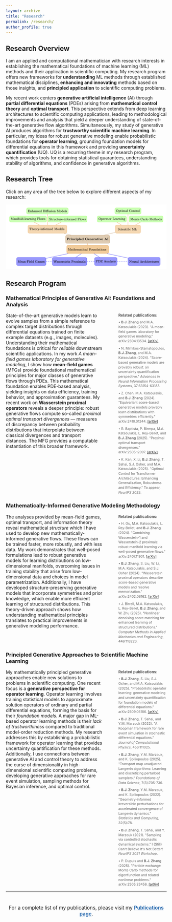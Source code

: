 ```yaml
---
layout: archive
title: "Research"
permalink: /research/
author_profile: true
---
```


<style>
  area {
    cursor: pointer;
  }
</style>

## Research Overview

I am an applied and computational mathematician with research interests in establishing the mathematical foundations of machine learning (ML) methods and their application in scientific computing. My research program offers new frameworks for **understanding** ML methods through established mathematical disciplines, **enhancing and innovating** methods based on those insights, and **principled application** to scientific computing problems.

My recent work centers **generative artificial intelligence** (AI) through **partial differential equations** (PDEs) arising from **mathematical control theory** and **optimal transport**. This perspective extends from deep learning architectures to scientific computing applications, leading to methodological improvements and analysis that yield a deeper understanding of state-of-the-art generative flow algorithms. Simultaneously, my study of generative AI produces algorithms for **trustworthy scientific machine learning**. In particular, my ideas for robust generative modeling enable probabilistic foundations for **operator learning**, grounding foundation models for differential equations in this framework and providing **uncertainty quantification** (UQ). UQ is a recurring theme in my research program, which provides tools for obtaining statistical guarantees, understanding stability of algorithms, and confidence in generative algorithms.

## Research Tree

Click on any area of the tree below to explore different aspects of my research:

<img src="/images/tree_website.png" alt="Research Tree" usemap="#research-tree" style="max-width: 100%; height: auto;">

<map name="research-tree">
  <area shape="rect" coords="580,295,1020,380" alt="Principled Generative AI">

  <area shape="rect" coords="590,395,980,490" alt="Mathematical Foundations">
  <area shape="rect" coords="100,515,390,595" alt="Mean-Field Games">
  <area shape="rect" coords="450,515,790,595" alt="Wasserstein Proximals">
  <area shape="rect" coords="860,515,1085,595" alt="PDE Analysis">
  <area shape="rect" coords="1190,515,1490,595" alt="Neural Architectures">

  <area shape="rect" coords="220,195,600,285" alt="Theory-informed Models">
  <area shape="rect" coords="35,110,400,190" alt="Manifold-learning Flows">
  <area shape="rect" coords="420,110,790,190" alt="Structure-informed Flows">
  <area shape="rect" coords="200,30,610,110" alt="Enhanced Diffusion Models">

  <area shape="rect" coords="1065,195,1325,285" alt="Scientific ML">
  <area shape="rect" coords="890,110,1200,190" alt="Operator Learning">
  <area shape="rect" coords="1210,110,1520,190" alt="Monte Carlo Methods">
  <area shape="rect" coords="1060,30,1320,110" alt="Optimal Control">
</map>

## Research Program

### Mathematical Principles of Generative AI: Foundations and Analysis

<div style="display: flex; gap: 30px; align-items: start;">
<div style="flex: 2;">
State-of-the-art generative models learn to evolve samples from a simple reference to complex target distributions through differential equations trained on finite example datasets (e.g., images, molecules). Understanding their mathematical foundations is critical for <em>reliable</em> downstream scientific applications. In my work <em>A mean-field games laboratory for generative modeling</em>, I show how <strong>mean-field games</strong> (MFGs) provide foundational mathematical principles for major classes of generative flows through PDEs. This mathematical foundation enables PDE-based analysis, yielding insights on data efficiency, training behavior, and approximation guarantees. My recent work on <strong>Wasserstein proximal operators</strong> reveals a deeper principle: robust generative flows compute so-called <em>proximal optimal transport divergences</em> — measures of discrepancy between probability distributions that interpolate between classical divergences and transport distances. The MFG provides a computable instantiation of this broader framework.
</div>
<div style="flex: 1; padding-left: 20px;">
<p style="font-size: 0.85em; color: #555; margin-top: 0; margin-bottom: 8px;"><strong>Related publications:</strong></p>
<ul style="font-size: 0.75em; line-height: 1.4; list-style: none; padding: 0; margin: 0; color: #666;">
<li style="margin-bottom: 8px;">• <strong>B.J. Zhang</strong> and M.A. Katsoulakis (2023). "A mean-field games laboratory for generative modeling." arXiv:2304.13534. <a href="https://arxiv.org/abs/2304.13534" target="_blank">[arXiv]</a></li>
<li style="margin-bottom: 8px;">• N. Mimikos-Stamatopoulos, <strong>B.J. Zhang</strong>, and M.A. Katsoulakis (2024). "Score-based generative models are provably robust: an uncertainty quantification perspective." <em>Advances in Neural Information Processing Systems</em>, 37:63154-63183.</li>
<li style="margin-bottom: 8px;">• Z. Chen, M.A. Katsoulakis, and <strong>B.J. Zhang</strong> (2024). "Equivariant score-based generative models provably learn distributions with symmetries efficiently." arXiv:2410.01244. <a href="https://arxiv.org/abs/2410.01244" target="_blank">[arXiv]</a></li>
<li style="margin-bottom: 8px;">• R. Baptista, P. Birmpa, M.A. Katsoulakis, L. Rey-Bellet, and <strong>B.J. Zhang</strong> (2025). "Proximal optimal transport divergences." arXiv:2505.12097. <a href="https://arxiv.org/abs/2505.12097" target="_blank">[arXiv]</a></li>
<li>• K. Kan, X. Li, <strong>B.J. Zhang</strong>, T. Sahai, S.J. Osher, and M.A. Katsoulakis (2025). "Optimal Control for Transformer Architectures: Enhancing Generalization, Robustness and Efficiency." To appear, <em>NeurIPS 2025</em>.</li>
</ul>
</div>
</div>

### Mathematically-Informed Generative Modeling Methodology

<div style="display: flex; gap: 30px; align-items: start;">
<div style="flex: 2;">
The analyses provided by mean-field games, optimal transport, and information theory reveal mathematical <em>structure</em> which I have used to develop new mathematically-informed generative flows. These flows can be trained faster, more robustly, and with less data. My work demonstrates that well-posed formulations lead to robust generative models for learning distributions on low-dimensional manifolds, overcoming issues in training stability that arise from low-dimensional data and choices in model parametrization. Additionally, I have developed structure-preserving generative models that incorporate symmetries and prior knowledge, which enable more efficient learning of structured distributions. This theory-driven approach shows how understanding mathematical principles translates to practical improvements in generative modeling performance.
</div>
<div style="flex: 1; padding-left: 20px;">
<p style="font-size: 0.85em; color: #555; margin-top: 0; margin-bottom: 8px;"><strong>Related publications:</strong></p>
<ul style="font-size: 0.75em; line-height: 1.4; list-style: none; padding: 0; margin: 0; color: #666;">
<li style="margin-bottom: 8px;">• H. Gu, M.A. Katsoulakis, L. Rey-Bellet, and <strong>B.J. Zhang</strong> (2024). "Combining Wasserstein-1 and Wasserstein-2 proximals: robust manifold learning via well-posed generative flows." arXiv:2407.11901. <a href="https://arxiv.org/abs/2407.11901" target="_blank">[arXiv]</a></li>
<li style="margin-bottom: 8px;">• <strong>B.J. Zhang</strong>, S. Liu, W. Li, M.A. Katsoulakis, and S.J. Osher (2024). "Wasserstein proximal operators describe score-based generative models and resolve memorization." arXiv:2402.06162. <a href="https://arxiv.org/abs/2402.06162" target="_blank">[arXiv]</a></li>
<li>• J. Birrell, M.A. Katsoulakis, L. Rey-Bellet, <strong>B.J. Zhang</strong>, and W. Zhu (2025). "Nonlinear denoising score matching for enhanced learning of structured distributions." <em>Computer Methods in Applied Mechanics and Engineering</em>, 446:118226.</li>
</ul>
</div>
</div>

### Principled Generative Approaches to Scientific Machine Learning

<div style="display: flex; gap: 30px; align-items: start;">
<div style="flex: 2;">
My mathematically principled generative approaches enable new solutions to problems in scientific computing. One recent focus is a <strong>generative perspective for operator learning</strong>. Operator learning involves training statistical models to approximate solution operators of ordinary and partial differential equations, forming the basis for their <em>foundation models</em>. A major gap in ML-based operator learning methods is their <em>lack of trustworthiness</em> compared to traditional model-order reduction methods. My research addresses this by establishing a probabilistic framework for operator learning that provides uncertainty quantification for these methods. Additionally, I use connections between generative AI and control theory to address the curse of dimensionality in high-dimensional scientific computing problems, developing generative approaches for rare event simulation, sampling methods for Bayesian inference, and optimal control.
</div>
<div style="flex: 1; padding-left: 20px;">
<p style="font-size: 0.85em; color: #555; margin-top: 0; margin-bottom: 8px;"><strong>Related publications:</strong></p>
<ul style="font-size: 0.75em; line-height: 1.4; list-style: none; padding: 0; margin: 0; color: #666;">
<li style="margin-bottom: 8px;">• <strong>B.J. Zhang</strong>, S. Liu, S.J. Osher, and M.A. Katsoulakis (2025). "Probabilistic operator learning: generative modeling and uncertainty quantification for foundation models of differential equations." arXiv:2509.05186. <a href="https://arxiv.org/abs/2509.05186" target="_blank">[arXiv]</a></li>
<li style="margin-bottom: 8px;">• <strong>B.J. Zhang</strong>, T. Sahai, and Y.M. Marzouk (2022). "A Koopman framework for rare event simulation in stochastic differential equations." <em>Journal of Computational Physics</em>, 456:111025.</li>
<li style="margin-bottom: 8px;">• <strong>B.J. Zhang</strong>, Y.M. Marzouk, and K. Spiliopoulos (2025). "Transport map unadjusted Langevin algorithms: Learning and discretizing perturbed samplers." <em>Foundations of Data Science</em>, 7(3):705-736.</li>
<li style="margin-bottom: 8px;">• <strong>B.J. Zhang</strong>, Y.M. Marzouk, and K. Spiliopoulos (2022). "Geometry-informed irreversible perturbations for accelerated convergence of Langevin dynamics." <em>Statistics and Computing</em>, 32(5):78.</li>
<li style="margin-bottom: 8px;">• <strong>B.J. Zhang</strong>, T. Sahai, and Y. Marzouk (2021). "Sampling via controlled stochastic dynamical systems." I (Still) Can't Believe It's Not Better! <em>NeurIPS 2021 Workshop</em>.</li>
<li>• P. Dupuis and <strong>B.J. Zhang</strong> (2025). "Particle exchange Monte Carlo methods for eigenfunction and related nonlinear problems." arXiv:2505.23456. <a href="https://arxiv.org/abs/2505.23456" target="_blank">[arXiv]</a></li>
</ul>
</div>
</div>


---

<div style="text-align: center; margin-top: 40px;">
<p style="font-size: 1.1em;">For a complete list of my publications, please visit my <a href="/publications/" style="color: #2b6cb0; font-weight: bold;">Publications page</a>.</p>
</div>